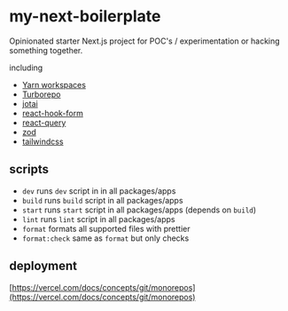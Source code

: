 # my-next-boilerplate

Opinionated starter Next.js project for POC's / experimentation or hacking something together.

including

- [Yarn workspaces](https://classic.yarnpkg.com/lang/en/docs/workspaces/)
- [Turborepo](https://turborepo.org/)
- [jotai](https://jotai.org/docs/introduction)
- [react-hook-form](https://react-hook-form.com/api/useform)
- [react-query](https://react-query.tanstack.com/overview)
- [zod](https://github.com/colinhacks/zod)
- [tailwindcss](https://tailwindcss.com/docs)

## scripts

- `dev` runs `dev` script in in all packages/apps
- `build` runs `build` script in all packages/apps
- `start` runs `start` script in all packages/apps (depends on `build`)
- `lint` runs `lint` script in all packages/apps
- `format` formats all supported files with prettier
- `format:check` same as `format` but only checks

## deployment

[https://vercel.com/docs/concepts/git/monorepos](https://vercel.com/docs/concepts/git/monorepos)
